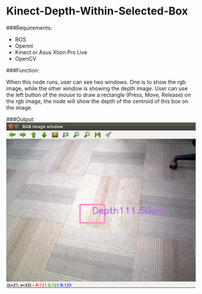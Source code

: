 # Kinect-Depth-Within-Selected-Box

###Requirements:
* ROS
* Openni
* Kinect or Asus Xtion Pro Live
* OpenCV

###Function:

When this node runs, user can see two windows. One is to show the rgb image, while the other window is showing the depth image. User can use the left button of the mouse to draw a rectangle (Press, Move, Release) on the rgb image, the node will show the depth of the centroid of this box on the image.

###Output:
![example.png](example.png)
